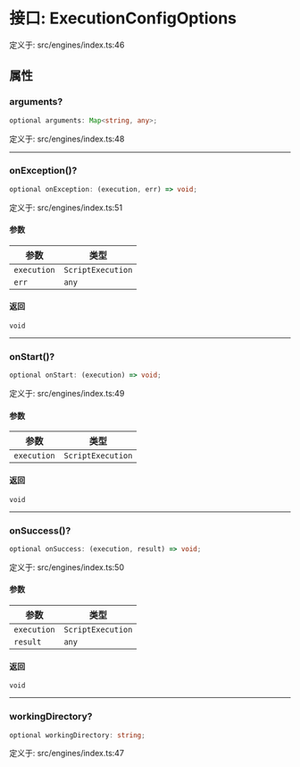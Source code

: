 # 接口: ExecutionConfigOptions

定义于: src/engines/index.ts:46

## 属性

### arguments?

```ts
optional arguments: Map<string, any>;
```

定义于: src/engines/index.ts:48

***

### onException()?

```ts
optional onException: (execution, err) => void;
```

定义于: src/engines/index.ts:51

#### 参数

| 参数 | 类型 |
| ------ | ------ |
| `execution` | `ScriptExecution` |
| `err` | `any` |

#### 返回

`void`

***

### onStart()?

```ts
optional onStart: (execution) => void;
```

定义于: src/engines/index.ts:49

#### 参数

| 参数 | 类型 |
| ------ | ------ |
| `execution` | `ScriptExecution` |

#### 返回

`void`

***

### onSuccess()?

```ts
optional onSuccess: (execution, result) => void;
```

定义于: src/engines/index.ts:50

#### 参数

| 参数 | 类型 |
| ------ | ------ |
| `execution` | `ScriptExecution` |
| `result` | `any` |

#### 返回

`void`

***

### workingDirectory?

```ts
optional workingDirectory: string;
```

定义于: src/engines/index.ts:47
